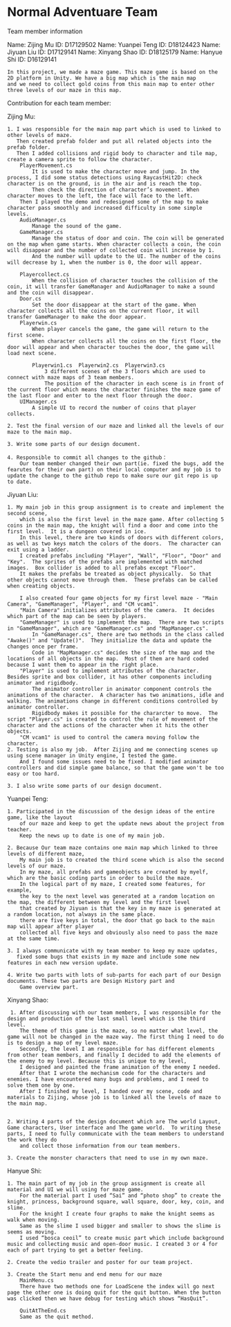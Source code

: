 # Normal Adventuare Team

Team member information

Name: Zijing Mu              ID:  D17129502
Name: Yuanpei Teng       ID:  D18124423
Name: Jiyuan Liu             ID:  D17129141 
Name: Xinyang Shao       ID:  D18125179
Name: Hanyue Shi           ID: D16129141


	In this project, we made a maze game. This maze game is based on the 2D platform in Unity. We have a big map which is the main map
	and we need to collect gold coins from this main map to enter other three levels of our maze in this map.

Contribution for each team member:

Zijing Mu:

	1. I was responsible for the main map part which is used to linked to other levels of maze. 
	   Then created prefab folder and put all related objects into the prefab folder. 
	   Then I added collisions and rigid body to character and tile map, create a camera sprite to follow the character.
		PlayerMovement.cs
			It is used to make the character move and jump. In the process, I did some status detections using RaycastHit2D: check character is on the ground, is in the air and is reach the top. 
			Then check the direction of character’s movement. When character moves to the left, the face will face to the left.
		Then I played the demo and redesigned some of the map to make character pass smoothly and increased difficulty in some simple levels. 
		AudioManager.cs 
			Manage the sound of the game.
		GameManager.cs
			Manage the status of door and coin. The coin will be generated on the map when game starts. When character collects a coin, the coin will disappear and the number of collected coin will increase by 1. 
			And the number will update to the UI. The number of the coins will decrease by 1, when the number is 0, the door will appear. 

		Playercollect.cs 
			When the collision of character touches the collision of the coin, it will transfer GameManager and AudioManager to make a sound and the coin will disappear.
		Door.cs
			Set the door disappear at the start of the game. When character collects all the coins on the current floor, it will transfer GameManager to make the door appear. 
		Playerwin.cs
			When player cancels the game, the game will return to the first scene.
			When character collects all the coins on the first floor, the door will appear and when character touches the door, the game will load next scene.

			Playerwin1.cs  Playerwin2.cs  Playerwin3.cs
				3 different scenes of the 3 floors which are used to connect with maze maps of 3 team members. 
				The position of the character in each scene is in front of the current floor which means the character finishes the maze game of the last floor and enter to the next floor through the door. 
		UIManager.cs
			A simple UI to record the number of coins that player collects. 

	2. Test the final version of our maze and linked all the levels of our maze to the main map.

	3. Write some parts of our design document.

	4. Responsible to commit all changes to the github：
		Our team member changed their own part(ie. fixed the bugs, add the fearutes for their own part) on their local computer and my job is to update the change to the github repo to make sure our git repo is up to date.

Jiyuan Liu: 

	1. My main job in this group assignment is to create and implement the second scene, 
	    which is also the first level in the maze game. After collecting 5 coins in the main map, the knight will find a door and come into the first level.  It is a dungeon covered in ice.  
	    In this level, there are two kinds of doors with different colors, as well as two keys match the colors of the doors.  The character can exit using a ladder.
	    I created prefabs including "Player", "Wall", "Floor", "Door" and "Key".  The sprites of the prefabs are implemented with matched images.  Box collider is added to all prefabs except "Floor".  
	    It makes the prefabs be treated as object physically.  So that other objects cannot move through them.  These prefabs can be called when creating objects.

	    I also created four game objects for my first level maze - "Main Camera", "GameManager", "Player", and "CM vcam1".
		"Main Camera" initializes attributes of the camera.  It decides which part of the map can be seen by players.
		"GameManager" is used to implement the map.  There are two scripts in "GameManager", which are "GameManager.cs" and "MapManager.cs".  
			In "GameManager.cs", there are two methods in the class called "Awake()" and "Update()".  They initialize the data and update the changes once per frame.  
			Code in "MapManager.cs" decides the size of the map and the locations of all objects in the map.  Most of them are hard coded because I want them to appear in the right place.
		"Player" is used to implement attributes of the character.  Besides sprite and box collider, it has other components including animator and rigidbody.  
			The animator controller in animator component controls the animations of the character.  A character has two animations, idle and walking. The animations change in different conditions controlled by animator controller. 
			Rigidbody makes it possible for the chararcter to move.  The script "Player.cs" is created to control the rule of movement of the character and the actions of the character when it hits the other objects.
		"CM vcam1" is used to control the camera moving follow the character.
	2. Testing is also my job.  After Zijing and me connecting scenes up using scene manager in Unity engine, I tested the game.  
	    And I found some issues need to be fixed. I modified animator controllers and did simple game balance, so that the game won't be too easy or too hard.
	
	3. I also write some parts of our design document.




Yuanpei Teng:

	1. Participated in the discussion of the design ideas of the entire game, like the layout
	    of our maze and keep to get the update news about the project from teacher.
	    Keep the news up to date is one of my main job.

	2. Because Our team maze contains one main map which linked to three levels of different maze, 
	    My main job is to created the third scene which is also the second levels of our maze. 
	    In my maze, all prefabs and gameobjects are created by myelf, which are the basic coding parts in order to build the maze. 
	    In the logical part of my maze, I created some features, for example, 
	    the key to the next level was generated at a random location on the map, the different between my level and the first level
	    that created by Jiyuan is that the key in my maze is generated at a random location, not always in the same place.
	    there are five keys in total, the door that go back to the main map will appear after player 
	    collected all five keys and obviously also need to pass the maze at the same time.
 
	3. I always communicate with my team member to keep my maze updates, 
	   fixed some bugs that exists in my maze and include some new features in each new version update.

	4. Write two parts with lots of sub-parts for each part of our Design documents. These two parts are Design History part and
	    Game overview part.


Xinyang Shao:

	 1. After discussing with our team members, I was responsible for the design and production of the last small level which is the third level.
		The theme of this game is the maze, so no matter what level, the game will not be changed in the maze way. The first thing I need to do is to design a map of my level maze. 
		Secondly, the level I am responsible for has different elements from other team members, and finally I decided to add the elements of the enemy to my level. Because this is unique to my level, 
		I designed and painted the frame animation of the enemy I needed. 
		After that I wrote the mechanism code for the characters and enemies. I have encountered many bugs and problems, and I need to solve them one by one. 
		After I finished my level, I handed over my scene, code and materials to Zijing, whose job is to linked all the levels of maze to the main map.
		

	2. Writing 4 parts of the design document which are The world Layout,  Game characters, User interface and The game world.  To writing these parts, I need to fully communicate with the team members to understand the work they do
	    and collect those information from our team members.
	
	3. Create the monster characters that need to use in my own maze.
	


Hanyue Shi: 

	1. The main part of my job in the group assignment is create all material and UI we will using for maze game.
		For the material part I used “Sai” and “photo shop” to create the knight, princess, background square, wall square, door, key, coin, and slime. 
		For the knight I create four graphs to make the knight seems as walk when moving. 
		Same as the slime I used bigger and smaller to shows the slime is seems as moving. 
		I used “bosca ceoil” to create music part which include background music and collecting music and open-door music. I created 3 or 4 for each of part trying to get a better feeling.

	2. Create the vedio trailer and poster for our team project.
	
	3. Create the Start menu and end menu for our maze
		MainMenu.cs
		There have two methods one for LoadScene the index will go next page the other one is doing quit for the quit button. When the button was clicked then we have debug for testing which shows “HasQuit”.

		QuitAtTheEnd.cs
		Same as the quit method.



	
